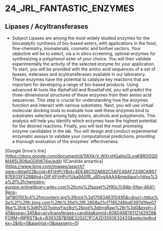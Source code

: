 # 24_JRL_FANTASTIC_ENZYMES
## Lipases / Acyltransferases

- Subject
Lipases are among the most widely studied enzymes for the biocatalytic synthesis of bio-based esters, with applications in the food, fine-chemistry, biomaterials, cosmetic and biofuel sectors. Your objective will be to select, via a in silico screening, optimal enzymes for synthesizing a polyphenol ester of your choice. You will then validate experimentally the activity of the selected enzyme for your application. To start, you will be provided with the amino acid sequences of a set of lipases, esterases and acyltransferases available in our laboratory. These enzymes have the potential to catalyze key reactions that are important for developing a range of bio-based products. Using advanced AI tools like AlphaFold and RosettaFold, you will predict the three-dimensional structures of these enzymes from their amino acid sequences. This step is crucial for understanding how the enzymes function and interact with various substrates. Next, you will use virtual molecular docking tools to evaluate how well these enzymes bind to substrates selected among fatty esters, alcohols and polyphenols. This analysis will help you identify which enzymes have the highest potential for the desired reactions. Finally, you will test the most promising enzyme candidates in the lab. You will design and conduct experimental enzymatic assays to validate your computational predictions, providing a thorough evaluation of the enzymes' effectiveness.

[Google Drive's link] (https://docs.google.com/document/d/1WXkrV_WXrxHGaHoOLogK8R0i5Q0M485LR06qGD6W74w/edit)
![Candida antartica] (https://www.bing.com/images/search?view=detailV2&ccid=KFiiHPcY&id=4DE46C02A682C5AFE48AF2338CA96787EE03F528&thid=OIP.KFiiHPcYUka9A5fR_uB5vgAAAA&mediaurl=https%3a%2f%2fchemistry-europe.onlinelibrary.wiley.com%2fcms%2fasset%2f90c7c94b-0fee-4641-9ece-1af1801103c4%2fmcontent.jpg%3ftrick%3d1708346310495&cdnurl=https%3a%2f%2fth.bing.com%2fth%2fid%2fR.2858a21cf7185246bd0397d1fee079be%3frik%3dKPUD7odnqYwz8g%26pid%3dImgRaw%26r%3d0&exph=345&expw=345&q=acyltransferase+candida&simid=608048876112142928&FORM=IRPRST&ck=B3932B7B5BE3202C1FCA2D3550E32433&selectedIndex=2&itb=0&ajaxhist=0&ajaxserp=0)
